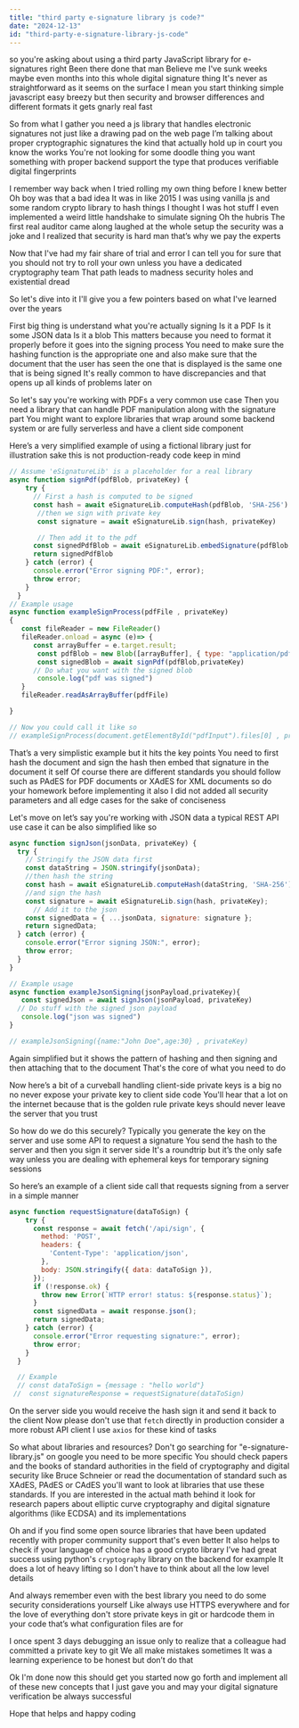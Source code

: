 ```yaml
---
title: "third party e-signature library js code?"
date: "2024-12-13"
id: "third-party-e-signature-library-js-code"
---
```


 so you're asking about using a third party JavaScript library for e-signatures right Been there done that man Believe me I've sunk weeks maybe even months into this whole digital signature thing It's never as straightforward as it seems on the surface I mean you start thinking simple javascript easy breezy but then security and browser differences and different formats it gets gnarly real fast

So from what I gather you need a js library that handles electronic signatures not just like a drawing pad on the web page I’m talking about proper cryptographic signatures the kind that actually hold up in court you know the works You're not looking for some doodle thing you want something with proper backend support the type that produces verifiable digital fingerprints

I remember way back when I tried rolling my own thing before I knew better Oh boy was that a bad idea It was in like 2015 I was using vanilla js and some random crypto library to hash things I thought I was hot stuff I even implemented a weird little handshake to simulate signing Oh the hubris The first real auditor came along laughed at the whole setup the security was a joke and I realized that security is hard man that’s why we pay the experts

Now that I've had my fair share of trial and error I can tell you for sure that you should not try to roll your own unless you have a dedicated cryptography team That path leads to madness security holes and existential dread

So let's dive into it I'll give you a few pointers based on what I've learned over the years

First big thing is understand what you're actually signing Is it a PDF Is it some JSON data Is it a blob This matters because you need to format it properly before it goes into the signing process You need to make sure the hashing function is the appropriate one and also make sure that the document that the user has seen the one that is displayed is the same one that is being signed It's really common to have discrepancies and that opens up all kinds of problems later on

So let's say you're working with PDFs a very common use case Then you need a library that can handle PDF manipulation along with the signature part You might want to explore libraries that wrap around some backend system or are fully serverless and have a client side component

Here’s a very simplified example of using a fictional library just for illustration sake this is not production-ready code keep in mind

```javascript
// Assume 'eSignatureLib' is a placeholder for a real library
async function signPdf(pdfBlob, privateKey) {
    try {
      // First a hash is computed to be signed
      const hash = await eSignatureLib.computeHash(pdfBlob, 'SHA-256')
       //then we sign with private key
       const signature = await eSignatureLib.sign(hash, privateKey)

       // Then add it to the pdf
      const signedPdfBlob = await eSignatureLib.embedSignature(pdfBlob, signature,hash)
      return signedPdfBlob
    } catch (error) {
      console.error("Error signing PDF:", error);
      throw error;
    }
  }
// Example usage
async function exampleSignProcess(pdfFile , privateKey)
{
   const fileReader = new FileReader()
   fileReader.onload = async (e)=> {
      const arrayBuffer = e.target.result;
       const pdfBlob = new Blob([arrayBuffer], { type: "application/pdf" });
       const signedBlob = await signPdf(pdfBlob,privateKey)
      // Do what you want with the signed blob
       console.log("pdf was signed")
   }
   fileReader.readAsArrayBuffer(pdfFile)

}

// Now you could call it like so
// exampleSignProcess(document.getElementById("pdfInput").files[0] , privateKey )
```

That’s a very simplistic example but it hits the key points You need to first hash the document and sign the hash then embed that signature in the document it self Of course there are different standards you should follow such as PAdES for PDF documents or XAdES for XML documents so do your homework before implementing it also I did not added all security parameters and all edge cases for the sake of conciseness

Let's move on let’s say you're working with JSON data a typical REST API use case it can be also simplified like so

```javascript
async function signJson(jsonData, privateKey) {
  try {
    // Stringify the JSON data first
    const dataString = JSON.stringify(jsonData);
    //then hash the string
    const hash = await eSignatureLib.computeHash(dataString, 'SHA-256');
    //and sign the hash
    const signature = await eSignatureLib.sign(hash, privateKey);
      // Add it to the json
    const signedData = { ...jsonData, signature: signature };
    return signedData;
  } catch (error) {
    console.error("Error signing JSON:", error);
    throw error;
  }
}

// Example usage
async function exampleJsonSigning(jsonPayload,privateKey){
   const signedJson = await signJson(jsonPayload, privateKey)
  // Do stuff with the signed json payload
   console.log("json was signed")
}

// exampleJsonSigning({name:"John Doe",age:30} , privateKey)

```

Again simplified but it shows the pattern of hashing and then signing and then attaching that to the document That's the core of what you need to do

Now here’s a bit of a curveball handling client-side private keys is a big no no never expose your private key to client side code You'll hear that a lot on the internet because that is the golden rule private keys should never leave the server that you trust

So how do we do this securely? Typically you generate the key on the server and use some API to request a signature You send the hash to the server and then you sign it server side It's a roundtrip but it’s the only safe way unless you are dealing with ephemeral keys for temporary signing sessions

So here’s an example of a client side call that requests signing from a server in a simple manner

```javascript
async function requestSignature(dataToSign) {
    try {
      const response = await fetch('/api/sign', {
        method: 'POST',
        headers: {
          'Content-Type': 'application/json',
        },
        body: JSON.stringify({ data: dataToSign }),
      });
      if (!response.ok) {
        throw new Error(`HTTP error! status: ${response.status}`);
      }
      const signedData = await response.json();
      return signedData;
    } catch (error) {
      console.error("Error requesting signature:", error);
      throw error;
    }
  }

  // Example
  // const dataToSign = {message : "hello world"}
 //  const signatureResponse = requestSignature(dataToSign)

```

On the server side you would receive the hash sign it and send it back to the client Now please don't use that `fetch` directly in production consider a more robust API client I use `axios` for these kind of tasks

So what about libraries and resources? Don't go searching for "e-signature-library.js" on google you need to be more specific You should check papers and the books of standard authorities in the field of cryptography and digital security like Bruce Schneier or read the documentation of standard such as XAdES, PAdES or CAdES you'll want to look at libraries that use these standards. If you are interested in the actual math behind it look for research papers about elliptic curve cryptography and digital signature algorithms (like ECDSA) and its implementations

Oh and if you find some open source libraries that have been updated recently with proper community support that's even better It also helps to check if your language of choice has a good crypto library I’ve had great success using python's `cryptography` library on the backend for example It does a lot of heavy lifting so I don't have to think about all the low level details

And always remember even with the best library you need to do some security considerations yourself Like always use HTTPS everywhere and for the love of everything don't store private keys in git or hardcode them in your code that’s what configuration files are for

I once spent 3 days debugging an issue only to realize that a colleague had committed a private key to git We all make mistakes sometimes It was a learning experience to be honest but don’t do that 

Ok I'm done now this should get you started now go forth and implement all of these new concepts that I just gave you and may your digital signature verification be always successful

Hope that helps and happy coding
